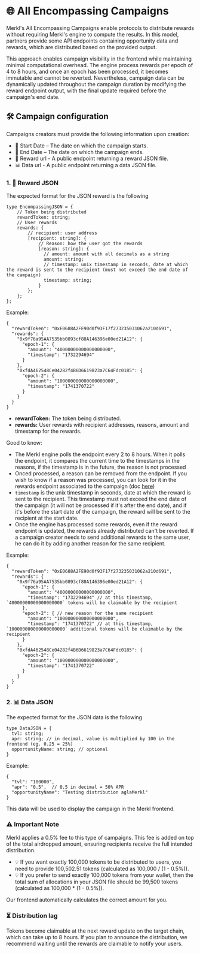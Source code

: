 # 🌐 All Encompassing Campaigns

Merkl's All Encompassing Campaigns enable protocols to distribute rewards without requiring Merkl's engine to compute the results. In this model, partners provide some API endpoints containing opportunity data and rewards, which are distributed based on the provided output. 

This approach enables campaign visibility in the frontend while maintaining minimal computational overhead. The engine process rewards per epoch of 4 to 8 hours, and once an epoch has been processed, it becomes immutable and cannot be reverted. Nevertheless, campaign data can be dynamically updated throughout the campaign duration by modifying the reward endpoint output, with the final update required before the campaign's end date. 

## 🛠️ Campaign configuration

Campaigns creators must provide the following information upon creation:

- 📅 Start Date – The date on which the campaign starts.
- 📅 End Date – The date on which the campaign ends.
- 🎁 Reward url - A public endpoint returning a reward JSON file.
- 📊 Data url - A public endpoint returning a data JSON file.

### 1. 🎁 Reward JSON
The expected format for the JSON reward is the following

```
type EncompassingJSON = {
    // Token being distributed
    rewardToken: string;
    // User rewards
    rewards: {
        // recipient: user address
        [recipient: string]: {
            // Reason: how the user got the rewards
            [reason: string]: {
              // amount: amount with all decimals as a string
              amount: string;
              // timestamp: unix timestamp in seconds, date at which the reward is sent to the recipient (must not exceed the end date of the campaign)
              timestamp: string; 
            }
        };
    };
};
```

Example:

```
{
  "rewardToken": "0xE0688A2FE90d0f93F17f273235031062a210d691",
  "rewards": {
    "0x9f76a95AA7535bb0893cf88A146396e00ed21A12": {
      "epoch-1": {
        "amount": "40000000000000000000",
        "timestamp": "1732294694"
      }
    },
    "0xfdA462548Ce04282f4B6D6619823a7C64Fdc0185": {
      "epoch-2": {
        "amount": "100000000000000000000",
        "timestamp": "1741370722"
      }
    }
  }
}
```

- **rewardToken:** The token being distributed.
- **rewards:** User rewards with recipient addresses, reasons, amount and timestamp for the rewards.

Good to know:
- The Merkl engine polls the endpoint every 2 to 8 hours. When it polls the endpoint, it compares the current time to the timestamps in the reasons, if the timestamp is in the future, the reason is not processed
- Onced processed, a reason can be removed from the endpoint. If you wish to know if a reason was processed, you can look for it in the rewards endpoint associated to the campaign (doc [here](https://api.merkl.xyz/docs#tag/rewards/get/v4/rewards/))
- `timestamp` is the unix timestamp in seconds, date at which the reward is sent to the recipient.  This timestamp must not exceed the end date of the campaign (it will not be processed if it's after the end date), and if it's before the start date of the campaign, the reward will be sent to the recipient at the start date.
- Once the engine has processed some rewards, even if the reward endpoint is updated, the rewards already distributed can't be reverted. If a campaign  creator needs to send additional rewards to the same user, he can do it by adding another reason for the same recipient. 

Example:
```
{
  "rewardToken": "0xE0688A2FE90d0f93F17f273235031062a210d691",
  "rewards": {
    "0x9f76a95AA7535bb0893cf88A146396e00ed21A12": {
      "epoch-1": {
        "amount": "40000000000000000000",
        "timestamp": "1732294694" // at this timestamp, `40000000000000000000` tokens will be claimable by the recipient
      },
      "epoch-2": { // new reason for the same recipient
        "amount": "100000000000000000000",
        "timestamp": "1741370722" // at this timestamp, `100000000000000000000` additional tokens will be claimable by the recipient
      }
    },
    "0xfdA462548Ce04282f4B6D6619823a7C64Fdc0185": {
      "epoch-2": {
        "amount": "100000000000000000000",
        "timestamp": "1741370722"
      }
    }
  }
}
```

### 2. 📊 Data JSON

The expected format for the JSON data is the following

```
type DataJSON = {
  tvl: string;
  apr: string; // in decimal, value is multiplied by 100 in the frontend (eg. 0.25 = 25%)
  opportunityName: string; // optional
}
```
Example:
```
{
  "tvl": "100000",
  "apr": "0.5",  // 0.5 in decimal = 50% APR
  "opportunityName": "Testing distribution aglaMerkl"
}
```

This data will be used to display the campaign in the Merkl frontend.

### ⚠️ Important Note

Merkl applies a 0.5% fee to this type of campaigns. This fee is added on top of the total airdropped amount, ensuring recipients receive the full intended distribution.

- 💡 If you want exactly 100,000 tokens to be distributed to users, you need to provide 100,502.51 tokens (calculated as 100,000 / (1 - 0.5%)).
- 💡 If you prefer to send exactly 100,000 tokens from your wallet, then the total sum of allocations in your JSON file should be 99,500 tokens (calculated as 100,000 * (1 - 0.5%)).

Our frontend automatically calculates the correct amount for you.

### ⏳ Distribution lag

Tokens become claimable at the next reward update on the target chain, which can take up to 8 hours. If you plan to announce the distribution, we recommend waiting until the rewards are claimable to notify your users.

